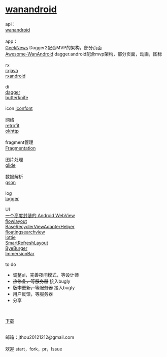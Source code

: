 # [wanandroid](链接网址 "https://www.wanandroid.com")
api：
<br />
[wanandroid](http://www.wanandroid.com )
<br /><br />
app：
<br />
[GeekNews](https://github.com/codeestX/GeekNews) Dagger2配合MVP的架构，部分页面
<br />
[Awesome-WanAndroid](https://github.com/JsonChao/Awesome-WanAndroid) dagger.android配合mvp架构，部分页面，动画，图标
<br /><br />
rx
<br />
[rxjava](https://github.com/ReactiveX/RxJava)
<br />
[rxandroid](https://github.com/ReactiveX/RxAndroid)
<br /><br />
di
<br />
[dagger](https://github.com/google/dagger)
<br />
[butterknife](https://github.com/JakeWharton/butterknife)
<br /><br />
icon
[iconfont](http://www.iconfont.cn)
<br /><br />
网络
<br />
[retrofit](https://github.com/square/retrofit)
<br />
[okhttp](https://github.com/square/okhttp)
<br /><br />
fragment管理
<br />
[Fragmentation](https://github.com/YoKeyword/Fragmentation)
<br /><br />
图片处理
<br />
[glide](https://github.com/bumptech/glide)
<br /><br />
数据解析
<br />
[gson](https://github.com/google/gson)
<br /><br />
log
<br />
[logger](https://github.com/orhanobut/logger)
<br /><br />
UI
<br />
[一个高度封装的 Android WebView ](https://github.com/Justson/AgentWeb)
<br />
[flowlayout](https://github.com/hongyangAndroid/FlowLayout)
<br />
[BaseRecyclerViewAdapterHelper](https://github.com/CymChad/BaseRecyclerViewAdapterHelper)
<br />
[floatingsearchview](https://github.com/arimorty/floatingsearchview)
<br />
[lottie](https://github.com/airbnb/lottie-android)
<br />
[SmartRefreshLayout](https://github.com/scwang90/SmartRefreshLayout)
<br />
[ByeBurger](https://github.com/githubwing/ByeBurger)
<br />
[ImmersionBar](https://github.com/gyf-dev/ImmersionBar)
<br /><br />
to do
<br />
* 调整ui，完善夜间模式，等设计师
* ~~热修复，等服务器~~ 接入bugly
* ~~版本更新，等服务器~~ 接入bugly
* 用户反馈，等服务器
* 分享

<br />

[下载](https://github.com/jthou20121212/wanandroid/blob/master/apk/app-debug.apk)

<br /> 
邮箱：jthou20121212@gmail.com
<br /><br />
欢迎 start，fork，pr，Issue
<br /><br />
